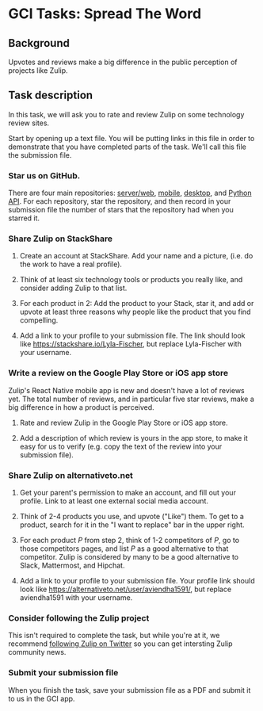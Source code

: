 # GCI Tasks: Spread The Word

## Background

Upvotes and reviews make a big difference in the public perception of projects
like Zulip.

## Task description

In this task, we will ask you to rate and review Zulip on some technology
review sites.

Start by opening up a text file. You will be putting links in this file in
order to demonstrate that you have completed parts of the task. We'll call
this file the submission file.

### Star us on GitHub.

There are four main repositories:
[server/web](https://github.com/zulip/zulip),
[mobile](https://github.com/zulip/zulip-mobile),
[desktop](https://github.com/zulip/zulip-electron), and [Python
API](https://github.com/zulip/python-zulip-api). For each repository, star the
repository, and then record in your submission file the number of stars that
the repository had when you starred it.

### Share Zulip on StackShare

1. Create an account at StackShare. Add your name and a picture, (i.e. do the
work to have a real profile).

2. Think of at least six technology tools or products you really like, and
consider adding Zulip to that list.

3. For each product in 2: Add the product to your Stack, star it, and
add or upvote at least three reasons why people like the product that
you find compelling.

4. Add a link to your profile to your submission file. The link should look like
https://stackshare.io/Lyla-Fischer, but replace Lyla-Fischer with your
username.

### Write a review on the Google Play Store or iOS app store

Zulip's React Native mobile app is new and doesn't have a lot of
reviews yet.  The total number of reviews, and in particular five star
reviews, make a big difference in how a product is perceived.

1. Rate and review Zulip in the Google Play Store or iOS app store.

2. Add a description of which review is yours in the app store, to make it
easy for us to verify (e.g. copy the text of the review into your submission
file).

### Share Zulip on alternativeto.net

1. Get your parent's permission to make an account, and fill out your profile.
Link to at least one external social media account.

2. Think of 2-4 products you use, and upvote ("Like") them. To get to a product,
search for it in the "I want to replace" bar in the upper right.

3. For each product *P* from step 2, think of 1-2 competitors of *P*, go to
those competitors pages, and list *P* as a good alternative to that
competitor. Zulip is considered by many to be a good alternative to Slack,
Mattermost, and Hipchat.

3. Add a link to your profile to your submission file. Your profile link
should look like https://alternativeto.net/user/aviendha1591/, but replace
aviendha1591 with your username.

### Consider following the Zulip project

This isn't required to complete the task, but while you're at it,
we recommend [following Zulip on Twitter](https://twitter.com/zulip)
so you can get intersting Zulip community news.

### Submit your submission file

When you finish the task, save your submission file as a PDF and submit it to
us in the GCI app.
